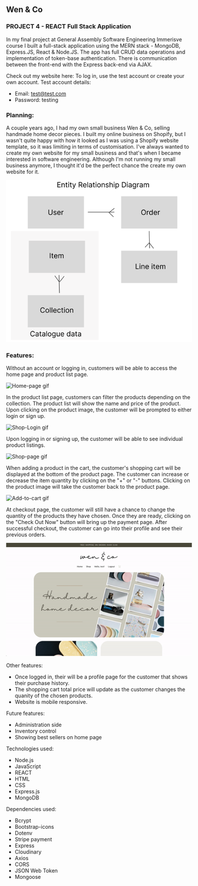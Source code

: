 ## Wen & Co

### PROJECT 4 - REACT Full Stack Application 

In my final project at General Assembly Software Engineering Immerisve course I built a full-stack application using the MERN stack - MongoDB, Express.JS, React & Node.JS. The app has full CRUD data operations and implementation of token-base authentication. There is communication between the front-end with the Express back-end via AJAX. 

Check out my website here: 
To log in, use the test account or create your own account. 
Test account details: 
- Email: test@test.com
- Password: testing

### Planning: 
A couple years ago, I had my own small business Wen & Co, selling handmade home decor pieces. I built my online business on Shopify, but I wasn't quite happy with how it looked as I was using a Shopify website template, so it was limiting in terms of customisation. I've always wanted to create my own website for my small business and that's when I became interested in software engineering. Although I'm not running my small business anymore, I thought it'd be the perfect chance the create my own website for it. 

![ERD image](./public/ERD.png)

### Features: 
Without an account or logging in, customers will be able to access the home page and product list page. 

![Home-page gif](./public/Home.gif)

In the product list page, customers can filter the products depending on the collection. The product list will show the name and price of the product. Upon clicking on the product image, the customer will be prompted to either login or sign up. 

![Shop-Login gif](./public/Shop-Login.gif)

Upon logging in or signing up, the customer will be able to see individual product listings.

![Shop-page gif](./public/Shop-page.gif)

When adding a product in the cart, the customer's shopping cart will be displayed at the bottom of the product page. The customer can increase or decrease the item quantity by clicking on the "+" or "-" buttons. Clicking on the product image will take the customer back to the product page. 

![Add-to-cart gif](./public/Add-to-cart.gif)

At checkout page, the customer will still have a chance to change the quantity of the products they have chosen. Once they are ready, clicking on the "Check Out Now" button will bring up the payment page. After successful checkout, the customer can go into their profile and see their previous orders. 

![Checkout gif](./public/Checkout.gif)

Other features: 
- Once logged in, their will be a profile page for the customer that shows their purchase history. 
- The shopping cart total price will update as the customer changes the quanity of the chosen products. 
- Website is mobile responsive. 

Future features: 
- Administration side 
- Inventory control 
- Showing best sellers on home page 

Technologies used:
- Node.js 
- JavaScript
- REACT
- HTML
- CSS
- Express.js
- MongoDB 

Dependencies used:
- Bcrypt
- Bootstrap-icons
- Dotenv
- Stripe payment
- Express
- Cloudinary
- Axios 
- CORS
- JSON Web Token
- Mongoose

